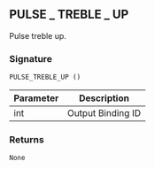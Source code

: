 ## PULSE \_ TREBLE \_ UP

Pulse treble up.


### Signature

`PULSE_TREBLE_UP ()`


| Parameter | Description |
| --- | --- |
| int | Output Binding ID |


### Returns

`None`